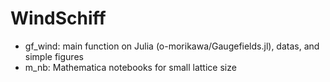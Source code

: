# WindSchiff

- gf_wind: main function on Julia (o-morikawa/Gaugefields.jl), datas, and simple figures
- m_nb: Mathematica notebooks for small lattice size
